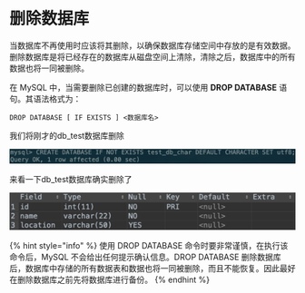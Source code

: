 # 删除数据库

当数据库不再使用时应该将其删除，以确保数据库存储空间中存放的是有效数据。删除数据库是将已经存在的数据库从磁盘空间上清除，清除之后，数据库中的所有数据也将一同被删除。

在 MySQL 中，当需要删除已创建的数据库时，可以使用 **DROP DATABASE** 语句。其语法格式为：

```text
DROP DATABASE [ IF EXISTS ] <数据库名>
```

我们将刚才的db\_test数据库删除

![](../.gitbook/assets/image%20%2810%29.png)

来看一下db\_test数据库确实删除了

![](../.gitbook/assets/image%20%2828%29.png)

{% hint style="info" %}
使用 DROP DATABASE 命令时要非常谨慎，在执行该命令后，MySQL 不会给出任何提示确认信息。DROP DATABASE 删除数据库后，数据库中存储的所有数据表和数据也将一同被删除，而且不能恢复。因此最好在删除数据库之前先将数据库进行备份。
{% endhint %}

